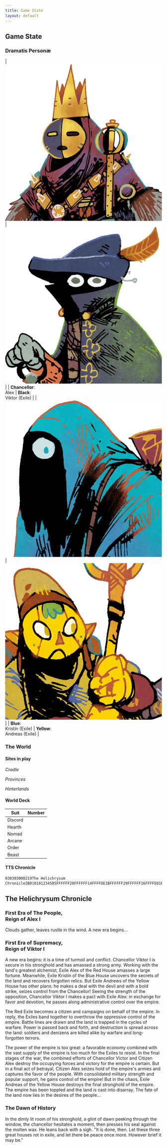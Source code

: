 ```yaml
---
title: Game State
layout: default
---
```


## Game State

<span id="oath"/>

### Dramatis Personæ

| <img src="assets/character_art/portrait_chancellor.jpg" class="portrait"/> | <img src="assets/character_art/portrait_black.png"  class="portrait"/> |
| **Chancellor**:<br/>Alex                                                   | **Black**:<br/>Viktor (Exile)                                          |
| <img src="assets/character_art/portrait_blue.png"  class="portrait"/>      | <img src="assets/character_art/portrait_yellow.png" class="portrait"/> |
| **Blue**:<br/>Kristín (Exile)                                              | **Yellow**:<br/> Andreas (Exile)                                       |

### The World

#### Sites in play

_Cradle_
<span id="site1"/>
<span id="site2"/>

_Provinces_
<span id="site3"/>
<span id="site4"/>
<span id="site5"/>

_Hinterlands_
<span id="site6"/>
<span id="site7"/>
<span id="site8"/>

#### World Deck

| Suit                           | Number                                                               |
|--------------------------------|----------------------------------------------------------------------|
| <span class="number"/> Discord | <span class="counter" data-imgsrc="assets/images/suit-discord.png"/> |
| <span class="number"/> Hearth  | <span class="counter" data-imgsrc="assets/images/suit-hearth.png"/>  |
| <span class="number"/> Nomad   | <span class="counter" data-imgsrc="assets/images/suit-nomad.png"/>   |
| <span class="number"/> Arcane  | <span class="counter" data-imgsrc="assets/images/suit-arcane.png"/>  |
| <span class="number"/> Order   | <span class="counter" data-imgsrc="assets/images/suit-order.png"/>   |
| <span class="number"/> Beast   | <span class="counter" data-imgsrc="assets/images/suit-beast.png"/>   |

#### TTS Chronicle
```
030303000219The Helichrysum Chronicle2B010101234505FFFFFF20FFFFFF14FFFFDE1BFFFFFF29FFFFFF16FFFFE01EFFFFFF1FFFFFFF3B0624182B0E2629D61ED31D15D51309522F201C3521001FD2D42819C30B1632AD0F342233C125089810010D112C121A0507042314270AB717312D30062A1B2E0C030212E9DBDCEAE8E7E4DFDADDEDE2E6ECE3E5E1EB000105ARman
```

## The Helichrysum Chronicle

### First Era of The People, <br/> Reign of Alex I
Clouds gather, leaves rustle in the wind.
A new era begins...


### First Era of Supremacy, <br/> Reign of Viktor I
A new era begins: it is a time of turmoil and conflict.
Chancellor Viktor I is secure in his stronghold and has amassed a strong army.
Working with the land's greatest alchemist, Exile Alex of the Red House amasses a large fortune.
Meanwhile, Exile Kristín of the Blue House uncovers the secrets of the land and recovers forgotten relics.
But Exile Andrews of the Yellow House has other plans: he makes a deal with the devil and with a bold strike, seizes control from the Chancellor!
Seeing the strength of the opposition, Chancellor Viktor I makes a pact with Exile Alex: in exchange for favor and devotion, he passes along administrative control over the empire.

The Red Exile becomes a citizen and campaigns on behalf of the empire.
In reply, the Exiles band together to overthrow the oppressive control of the empire.
Battle lines are drawn and the land is trapped in the cycles of warfare.
Power is passed back and forth, and destruction is spread across the land: soldiers and denizens are killed alike by warfare and long-forgotten terrors.

The power of the empire is too great: a favorable economy combined with the vast supply of the empire is too much for the Exiles to resist.
In the final stages of the war, the combined efforts of Chancellor Victor and Citizen Alex destroy the occupying forces and victory for the empire is certain.
But in a final act of betrayal, Citizen Alex seizes hold of the empire's armies and captures the favor of the people.
With consolidated military strength and popular support, he gains control of the empire!
But in the chaos, Exile Andreas of the Yellow House destroys the final stronghold of the empire.
The empire has been toppled and the land is cast into disarray.
The fate of the land now lies in the desires of the people...


### The Dawn of History
In the dimly lit room of his stronghold, a glint of dawn peeking through the window, the chancellor hesitates a moment, then presses his seal against the molten wax.
He leans back with a sigh.
"It is done, then.
Let these three great houses rot in exile, and let there be peace once more.
However brief it may be."
